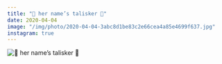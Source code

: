 ```yaml
---
title: "🥃 her name’s talisker 🥃"
date: 2020-04-04
image: "/img/photo/2020-04-04-3abc8d1be83c2e66cea4a85e4699f637.jpg"
instagram: true
---
```


![🥃 her name’s talisker 🥃](/img/photo/2020-04-04-3abc8d1be83c2e66cea4a85e4699f637.jpg)

